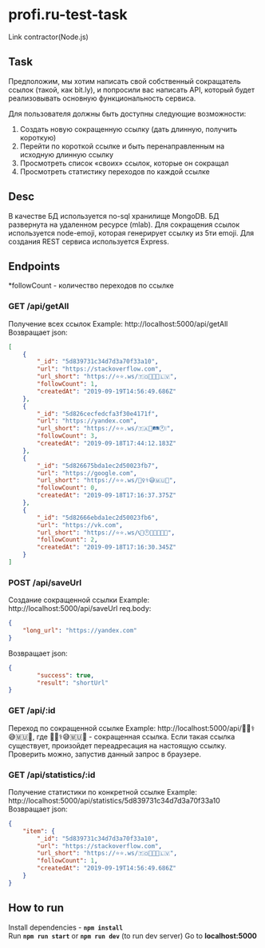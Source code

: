 # profi.ru-test-task
Link contractor(Node.js)

## Task

Предположим, мы хотим написать свой собственный сокращатель ссылок (такой,
как bit.ly), и попросили вас написать API, который будет реализовывать
основную функциональность сервиса.

Для пользователя должны быть доступны следующие возможности:

1. Создать новую сокращенную ссылку (дать длинную, получить короткую)
2. Перейти по короткой ссылке и быть перенаправленным на исходную длинную ссылку
3. Просмотреть список «своих» ссылок, которые он сокращал
4. Просмотреть статистику переходов по каждой ссылке

## Desc
В качестве БД используется no-sql хранилище MongoDB. БД развернута на 
удаленном ресурсе (mlab). Для сокращения ссылок используется node-emoji,
которая генерирует ссылку из 5ти emoji. Для создания REST сервиса используется Express.

## Endpoints
*followCount - количество переходов по ссылке

### GET /api/getAll
Получение всех ссылок
Example: http://localhost:5000/api/getAll
Возвращает json: 
```json
[
    {
        "_id": "5d839731c34d7d3a70f33a10",
        "url": "https://stackoverflow.com",
        "url_short": "https://⭐️⭐️.ws/🇹🇴🔺📖😈🇱🇻",
        "followCount": 1,
        "createdAt": "2019-09-19T14:56:49.686Z"
    },
    {
        "_id": "5d826cecfedcfa3f30e4171f",
        "url": "https://yandex.com",
        "url_short": "https://⭐️⭐️.ws/🇹🇦🐴🛤️🕐❕",
        "followCount": 3,
        "createdAt": "2019-09-18T17:44:12.183Z"
    },
    {
        "_id": "5d826675bda1ec2d50023fb7",
        "url": "https://google.com",
        "url_short": "https://⭐️⭐️.ws/🧛‍♀️⚕️😅🇲🇺🚫",
        "followCount": 0,
        "createdAt": "2019-09-18T17:16:37.375Z"
    },
    {
        "_id": "5d82666ebda1ec2d50023fb6",
        "url": "https://vk.com",
        "url_short": "https://⭐️⭐️.ws/📞🔅🕛👨‍👨‍👧‍👧🍳",
        "followCount": 2,
        "createdAt": "2019-09-18T17:16:30.345Z"
    }
]

```

### POST /api/saveUrl
Создание сокращенной ссылки
Example: http://localhost:5000/api/saveUrl
req.body: 
```json
{
	"long_url": "https://yandex.com"
}
```

Возвращает json:
```json
{
        "success": true,
        "result": "shortUrl"
}
```
### GET /api/:id
Переход по сокращенной ссылке
Example: http://localhost:5000/api/🧛‍♀️⚕️😅🇲🇺🚫, где 🧛‍♀️⚕️😅🇲🇺🚫 - сокращенная ссылка.
Если такая ссылка существует, произойдет переадресация на настоящую ссылку. Проверить можно, запустив данный запрос в браузере.

### GET /api/statistics/:id
Получение статистики по конкретной ссылке
Example: http://localhost:5000/api/statistics/5d839731c34d7d3a70f33a10
Возвращает json:
```json
{
    "item": {
        "_id": "5d839731c34d7d3a70f33a10",
        "url": "https://stackoverflow.com",
        "url_short": "https://⭐️⭐️.ws/🇹🇴🔺📖😈🇱🇻",
        "followCount": 1,
        "createdAt": "2019-09-19T14:56:49.686Z"
    }
}
```

## How to run

Install dependencies - **```npm install```**  
Run **```npm run start```** or **```npm run dev```** (to run dev server)
Go to **localhost:5000**
